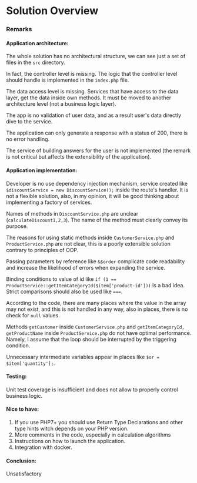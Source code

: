 # Solution Overview

### Remarks

#### Application architecture:
The whole solution has no architectural structure, we can see just a set of files in the `src` directory.

In fact, the controller level is missing. The logic that the controller level should handle is implemented in the `index.php` file.

The data access level is missing. Services that have access to the data layer, get the data inside own methods. 
It must be moved to another architecture level (not a business logic layer).

The app is no validation of user data, and as a result user's data directly dive to the service.

The application can only generate a response with a status of 200, there is no error handling.

The service of building answers for the user is not implemented (the remark is not critical but affects the extensibility of the application).

#### Application implementation:
Developer is no use dependency injection mechanism, service created like ```$discountService = new DiscountService();``` inside the route's handler.
 It is not a flexible solution, also, in my opinion, it will be good thinking about implementing a factory of services.

Names of methods in `DiscountService.php` are unclear (`calculateDiscount1,2,3`). The name of the method must clearly convey its purpose.

The reasons for using static methods inside `CustomerService.php` and `ProductService.php` are not clear, this is a poorly extensible solution contrary to principles of OOP.

Passing parameters by reference like `&$order` complicate code readability and increase the likelihood of errors when expanding the service.

Binding conditions to value of id like ```if (1 == ProductService::getItemCategoryId($item['product-id']))``` is a bad idea.
Strict comparisons should also be used like ```===```. 

According to the code, there are many places where the value in the array may not exist, and this is not handled in any way, 
also in places, there is no check for `null` values.

Methods `getCustomer` inside `CustomerService.php` and `getItemCategoryId, getProductName` inside `ProductService.php`
do not have optimal performance. Namely, I assume that the loop should be interrupted by the triggering condition.

Unnecessary intermediate variables appear in places like ```$or = $item['quantity'];```.

#### Testing:
Unit test coverage is insufficient and does not allow to properly control business logic.

#### Nice to have: 
1. If you use PHP7+ you should use Return Type Declarations and other type hints witch depends on your PHP version.
2. More comments in the code, especially in calculation algorithms
3. Instructions on how to launch the application.
4. Integration with docker.

#### Conclusion: 
Unsatisfactory
